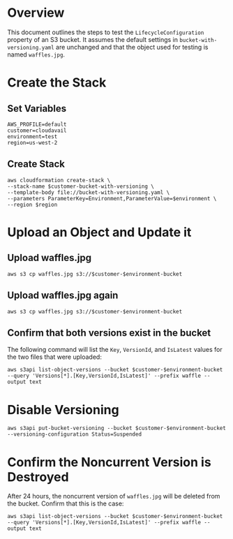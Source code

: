 # Overview

This document outlines the steps to test the `LifecycleConfiguration` property of
an S3 bucket. It assumes the default settings in `bucket-with-versioning.yaml`
are unchanged and that the object used for testing is named `waffles.jpg`.

# Create the Stack

## Set Variables

```
AWS_PROFILE=default
customer=cloudavail
environment=test
region=us-west-2
```

## Create Stack

```
aws cloudformation create-stack \
--stack-name $customer-bucket-with-versioning \
--template-body file://bucket-with-versioning.yaml \
--parameters ParameterKey=Environment,ParameterValue=$environment \
--region $region
```

# Upload an Object and Update it

## Upload waffles.jpg

```
aws s3 cp waffles.jpg s3://$customer-$environment-bucket
```

## Upload waffles.jpg again

```
aws s3 cp waffles.jpg s3://$customer-$environment-bucket
```

## Confirm that both versions exist in the bucket

The following command will list the `Key`, `VersionId`, and `IsLatest` values for the two files that were uploaded:

```
aws s3api list-object-versions --bucket $customer-$environment-bucket --query 'Versions[*].[Key,VersionId,IsLatest]' --prefix waffle --output text
```

# Disable Versioning

```
aws s3api put-bucket-versioning --bucket $customer-$environment-bucket --versioning-configuration Status=Suspended
```

# Confirm the Noncurrent Version is Destroyed

After 24 hours, the noncurrent version of `waffles.jpg` will be deleted from the bucket. Confirm that this is the case:

```
aws s3api list-object-versions --bucket $customer-$environment-bucket --query 'Versions[*].[Key,VersionId,IsLatest]' --prefix waffle --output text
```
